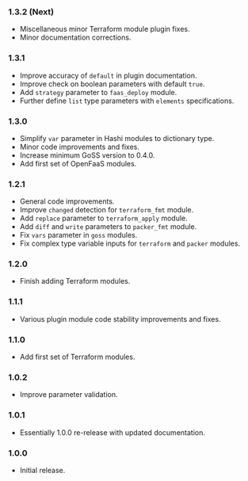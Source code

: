 ### 1.3.2 (Next)
- Miscellaneous minor Terraform module plugin fixes.
- Minor documentation corrections.

### 1.3.1
- Improve accuracy of `default` in plugin documentation.
- Improve check on boolean parameters with default `true`.
- Add `strategy` parameter to `faas_deploy` module.
- Further define `list` type parameters with `elements` specifications.

### 1.3.0
- Simplify `var` parameter in Hashi modules to dictionary type.
- Minor code improvements and fixes.
- Increase minimum GoSS version to 0.4.0.
- Add first set of OpenFaaS modules.

### 1.2.1
- General code improvements.
- Improve `changed` detection for `terraform_fmt` module.
- Add `replace` parameter to `terraform_apply` module.
- Add `diff` and `write` parameters to `packer_fmt` module.
- Fix `vars` parameter in `goss` modules.
- Fix complex type variable inputs for `terraform` and `packer` modules.

### 1.2.0
- Finish adding Terraform modules.

### 1.1.1
- Various plugin module code stability improvements and fixes.

### 1.1.0
- Add first set of Terraform modules.

### 1.0.2
- Improve parameter validation.

### 1.0.1
- Essentially 1.0.0 re-release with updated documentation.

### 1.0.0
- Initial release.
